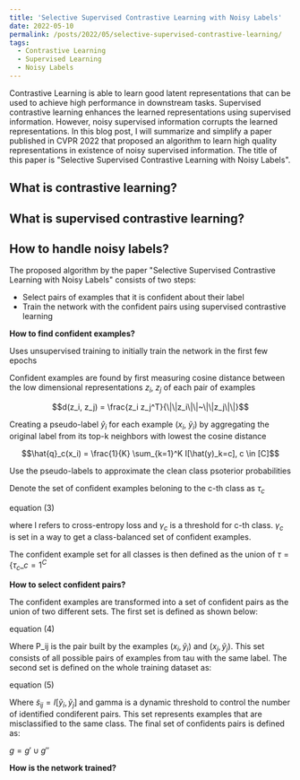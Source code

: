 ```yaml
---
title: 'Selective Supervised Contrastive Learning with Noisy Labels'
date: 2022-05-10
permalink: /posts/2022/05/selective-supervised-contrastive-learning/
tags:
  - Contrastive Learning
  - Supervised Learning
  - Noisy Labels
---
```


Contrastive Learning is able to learn good latent representations that can be used to achieve high performance in downstream tasks. Supervised contrastive learning enhances the learned representations using supervised information. However, noisy supervised information corrupts the learned representations. In this blog post, I will summarize and simplify a paper published in CVPR 2022 that proposed an algorithm to learn high quality representations in existence of noisy supervised information. The title of this paper is "Selective Supervised Contrastive Learning with Noisy Labels". 


What is contrastive learning?
------



What is supervised contrastive learning?
------



How to handle noisy labels?
------
The proposed algorithm by the paper "Selective Supervised Contrastive Learning with Noisy Labels" consists of two steps:

* Select pairs of examples that it is confident about their label
* Train the network with the confident pairs using supervised contrastive learning


**How to find confident examples?**

Uses unsupervised training to initially train the network in the first few epochs

Confident examples are found by first measuring cosine distance between the low dimensional representations $z_i$, $z_j$ of each pair of examples

$$d(z_i, z_j) = \frac{z_i z_j^T}{\|\|z_i\|\|~\|\|z_j\|\|}$$

Creating a pseudo-label $\hat{y}_i$ for each example ($x_i$, $\tilde{y}_i$) by aggregating the original label from its top-k neighbors with lowest the cosine distance

$$\hat{q}_c(x_i) = \frac{1}{K} \sum_{k=1}^K I[\hat(y)_k=c], c \in [C]$$

Use the pseudo-labels to approximate the clean class psoterior probabilities

Denote the set of confident examples beloning to the c-th class as $\tau_c$

equation (3)

where l refers to cross-entropy loss and $\gamma_c$ is a threshold for c-th class. $\gamma_c$ is set in a way to get a class-balanced set of confident examples.

The confident example set for all classes is then defined as the union of $\tau = \{\tau_c\_{c=1}^C$


**How to select confident pairs?**


The confident examples are transformed into a set of confident pairs as the union of two different sets. The first set is defined as shown below:

equation (4)

Where P_ij is the pair built by the examples $(x_i,\tilde{y}_i)$ and $(x_j, \tilde{y}_j)$. This set consists of all possible pairs of examples from tau with the same label. The second set is defined on the whole training dataset as:

equation (5)

Where $\tilde{s}_{ij} = I[\tilde{y}_i, \tilde{y}_j]$ and gamma is a dynamic threshold to control the number of identified condiferent pairs. This set represents examples that are misclassified to the same class. The final set of confidents pairs is defined as:

$g = g' \cup g''$

**How is the network trained?**






